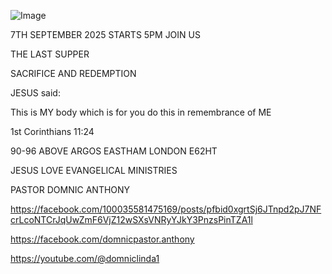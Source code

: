 ![Image](https://github.com/user-attachments/assets/1b68733d-0aae-4d5d-9b23-11af04b9eceb)

7TH SEPTEMBER 2025 STARTS 5PM JOIN US

THE LAST SUPPER

SACRIFICE AND REDEMPTION

JESUS said:

This is MY body which is for you do this in remembrance of ME

1st Corinthians 11:24

90-96 ABOVE ARGOS EASTHAM LONDON E62HT

JESUS LOVE EVANGELICAL MINISTRIES

PASTOR DOMNIC ANTHONY

https://facebook.com/100035581475169/posts/pfbid0xgrtSj6JTnpd2pJ7NFcrLcoNTCrJqUwZmF6VjZ12wSXsVNRyYJkY3PnzsPinTZA1l

https://facebook.com/domnicpastor.anthony

https://youtube.com/@domniclinda1
